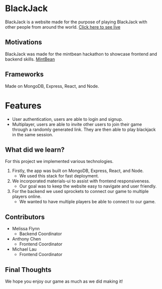 # BlackJack

BlackJack is a website made for the purpose of playing BlackJack with other people from around the world.
[Click here to see live](https://blackjack-mintbean.herokuapp.com/#/)

## Motivations

BlackJack was made for the mintbean hackathon to showcase frontend and backend skills.
[MintBean](https://mintbean.io/meets/7e2331fb-1e0d-4b31-86b9-a46acad877af)

## Frameworks
Made on MongoDB, Express, React, and Node.

# Features
- User authentication, users are able to login and signup.
- Multiplayer, users are able to invite other users to join their game through a randomly generated link. They are then able to play blackjack in the same session.

## What did we learn?

For this project we implemented various technologies.
1. Firstly, the app was built on MongoDB, Express, React, and Node.
    - We used this stack for fast deployment.
2. We incorporated materials-ui to assist with frontend responsiveness.
    - Our goal was to keep the website easy to navigate and user friendly.
3. For the backend we used sprockets to connect our game to multiple players online.
   - We wanted to have multiple players be able to connect to our game.

## Contributors

- Melissa Flynn
  - Backend Coordinator
- Anthony Chen
  - Frontend Coordinator
- Michael Lau
  - Frontend Coordinator
  
 ## Final Thoughts
 We hope you enjoy our game as much as we did making it!
